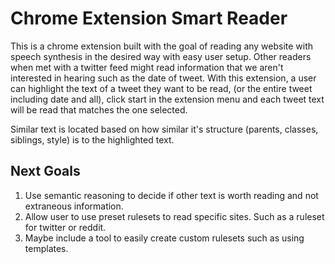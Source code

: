 # Chrome Extension Smart Reader
This is a chrome extension built with the goal of reading any website with speech synthesis in the desired way with easy user setup. Other readers when met with a twitter feed might read information that we aren't interested in hearing such as the date of tweet. With this extension, a user can highlight the text of a tweet they want to be read, (or the entire tweet including date and all), click start in the extension menu and each tweet text will be read that matches the one selected.

Similar text is located based on how similar it's structure (parents, classes, siblings, style) is to the highlighted text.

## Next Goals
1. Use semantic reasoning to decide if other text is worth reading and not extraneous information.
2. Allow user to use preset rulesets to read specific sites. Such as a ruleset for twitter or reddit.
3. Maybe include a tool to easily create custom rulesets such as using templates.
